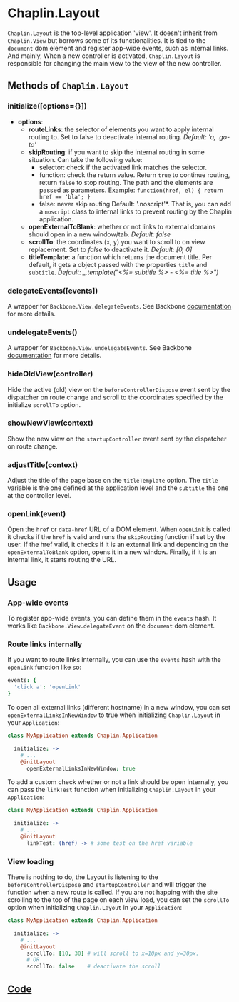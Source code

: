 # Chaplin.Layout

`Chaplin.Layout` is the top-level application 'view'. It doesn't inherit from `Chaplin.View` but borrows some of its functionalities. It is tied to the `document` dom element and register app-wide events, such as internal links. And mainly, When a new controller is activated, `Chaplin.Layout` is responsible for changing the main view to the view of the new controller.

## Methods of `Chaplin.Layout`

<a name="initialize"></a>

### initialize([options={}])

* **options**:
    * **routeLinks**: the selector of elements you want to apply internal routing to. Set to false to deactivate internal routing. *Default: 'a, .go-to'*
    * **skipRouting**: if you want to skip the internal routing in some situation. Can take the following value:
        * selector: check if the activated link matches the selector.
        * function: check the return value. Return `true` to continue routing, return `false` to stop routing. The path and the elements are passed as parameters. Example: `function(href, el) { return href == 'bla'; }`
        * false: never skip routing
    Default: '.noscript'*. That is, you can add a `noscript` class to internal links to prevent routing by the Chaplin application.
    * **openExternalToBlank**: whether or not links to external domains should open in a new window/tab. *Default: false*
    * **scrollTo**: the coordinates (x, y) you want to scroll to on view replacement. Set to *false* to deactivate it. *Default: [0, 0]*
    * **titleTemplate**: a function which returns the document title. Per default, it gets a object passed with the properties `title` and `subtitle`. *Default: _.template("<%= subtitle %> - <%= title %>")*


<a name="delegateEvents"></a>

### delegateEvents([events])

A wrapper for `Backbone.View.delegateEvents`. See Backbone [documentation](http://backbonejs.org/#View-delegateEvents) for more details.


<a name="undelegateEvents"></a>

### undelegateEvents()

A wrapper for `Backbone.View.undelegateEvents`. See Backbone [documentation](http://backbonejs.org/#View-undelegateEvents) for more details.


<a name="hideOldView"></a>

### hideOldView(controller)

Hide the active (old) view on the `beforeControllerDispose` event sent by the dispatcher on route change and scroll to the coordinates specified by the initialize `scrollTo` option.


<a name="showNewView"></a>

### showNewView(context)

Show the new view on the `startupController` event sent by the dispatcher on route change.


<a name="adjustTitle"></a>

### adjustTitle(context)

Adjust the title of the page base on the `titleTemplate` option. The `title` variable is the one defined at the application level and the `subtitle` the one at the controller level.


<a name="openLink"></a>

### openLink(event)

Open the `href` or `data-href` URL of a DOM element. When `openLink` is called it checks if the `href` is valid and runs the `skipRouting` function if set by the user. If the href valid, it checks if it is an external link and depending on the `openExternalToBlank` option, opens it in a new window. Finally, if it is an internal link, it starts routing the URL.

## Usage

### App-wide events

To register app-wide events, you can define them in the `events` hash. It works like `Backbone.View.delegateEvent` on the `document` dom element.


### Route links internally

If you want to route links internally, you can use the `events` hash with the `openLink` function like so:

```coffeescript
events: {
  'click a': 'openLink'
}
```

To open all external links (different hostname) in a new window, you can set `openExternalLinksInNewWindow` to true when initializing `Chaplin.Layout` in your `Application`:

```coffeescript
class MyApplication extends Chaplin.Application

  initialize: ->
    # ...
    @initLayout
      openExternalLinksInNewWindow: true
```

To add a custom check whether or not a link should be open internally, you can pass the `linkTest` function when initializing `Chaplin.Layout` in your `Application`:

```coffeescript
class MyApplication extends Chaplin.Application

  initialize: ->
    # ...
    @initLayout
      linkTest: (href) -> # some test on the href variable
```

### View loading

There is nothing to do, the Layout is listening to the `beforeControllerDispose` and `startupController` and will trigger the function when a new route is called. If you are not happing with the site scrolling to the top of the page on each view load, you can set the `scrollTo` option when initializing `Chaplin.Layout` in your `Application`:

```coffeescript
class MyApplication extends Chaplin.Application

  initialize: ->
    # ...
    @initLayout
      scrollTo: [10, 30] # will scroll to x=10px and y=30px.
      # OR
      scrollTo: false    # deactivate the scroll
```

## [Code](https://github.com/chaplinjs/chaplin/blob/master/src/chaplin/views/layout.coffee)
